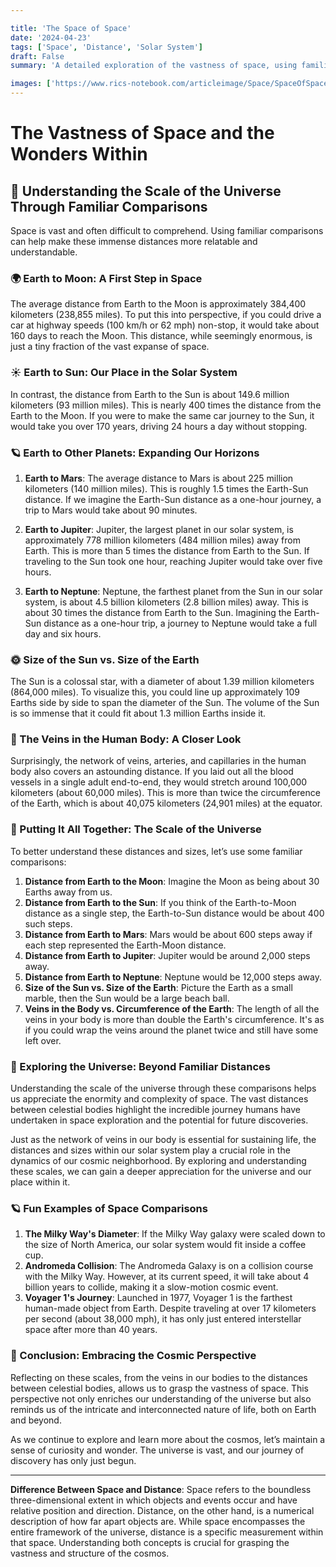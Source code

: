 ```yaml
---

title: 'The Space of Space'
date: '2024-04-23'
tags: ['Space', 'Distance', 'Solar System']
draft: False
summary: 'A detailed exploration of the vastness of space, using familiar comparisons to illustrate distances within our solar system and beyond, and highlighting the differences between space and distance.'

images: ['https://www.rics-notebook.com/articleimage/Space/SpaceOfSpace.webp']
---
```


# The Vastness of Space and the Wonders Within

## 🌌 Understanding the Scale of the Universe Through Familiar Comparisons

Space is vast and often difficult to comprehend. Using familiar comparisons can help make these immense distances more relatable and understandable.

### 🌍 Earth to Moon: A First Step in Space

The average distance from Earth to the Moon is approximately 384,400 kilometers (238,855 miles). To put this into perspective, if you could drive a car at highway speeds (100 km/h or 62 mph) non-stop, it would take about 160 days to reach the Moon. This distance, while seemingly enormous, is just a tiny fraction of the vast expanse of space.

### ☀️ Earth to Sun: Our Place in the Solar System

In contrast, the distance from Earth to the Sun is about 149.6 million kilometers (93 million miles). This is nearly 400 times the distance from the Earth to the Moon. If you were to make the same car journey to the Sun, it would take you over 170 years, driving 24 hours a day without stopping.

### 🪐 Earth to Other Planets: Expanding Our Horizons

1. **Earth to Mars**: The average distance to Mars is about 225 million kilometers (140 million miles). This is roughly 1.5 times the Earth-Sun distance. If we imagine the Earth-Sun distance as a one-hour journey, a trip to Mars would take about 90 minutes.

2. **Earth to Jupiter**: Jupiter, the largest planet in our solar system, is approximately 778 million kilometers (484 million miles) away from Earth. This is more than 5 times the distance from Earth to the Sun. If traveling to the Sun took one hour, reaching Jupiter would take over five hours.

3. **Earth to Neptune**: Neptune, the farthest planet from the Sun in our solar system, is about 4.5 billion kilometers (2.8 billion miles) away. This is about 30 times the distance from Earth to the Sun. Imagining the Earth-Sun distance as a one-hour trip, a journey to Neptune would take a full day and six hours.

### 🌞 Size of the Sun vs. Size of the Earth

The Sun is a colossal star, with a diameter of about 1.39 million kilometers (864,000 miles). To visualize this, you could line up approximately 109 Earths side by side to span the diameter of the Sun. The volume of the Sun is so immense that it could fit about 1.3 million Earths inside it.

### 🌌 The Veins in the Human Body: A Closer Look

Surprisingly, the network of veins, arteries, and capillaries in the human body also covers an astounding distance. If you laid out all the blood vessels in a single adult end-to-end, they would stretch around 100,000 kilometers (about 60,000 miles). This is more than twice the circumference of the Earth, which is about 40,075 kilometers (24,901 miles) at the equator.

### 🚀 Putting It All Together: The Scale of the Universe

To better understand these distances and sizes, let’s use some familiar comparisons:

1. **Distance from Earth to the Moon**: Imagine the Moon as being about 30 Earths away from us.
2. **Distance from Earth to the Sun**: If you think of the Earth-to-Moon distance as a single step, the Earth-to-Sun distance would be about 400 such steps.
3. **Distance from Earth to Mars**: Mars would be about 600 steps away if each step represented the Earth-Moon distance.
4. **Distance from Earth to Jupiter**: Jupiter would be around 2,000 steps away.
5. **Distance from Earth to Neptune**: Neptune would be 12,000 steps away.
6. **Size of the Sun vs. Size of the Earth**: Picture the Earth as a small marble, then the Sun would be a large beach ball.
7. **Veins in the Body vs. Circumference of the Earth**: The length of all the veins in your body is more than double the Earth's circumference. It's as if you could wrap the veins around the planet twice and still have some left over.

### 🌠 Exploring the Universe: Beyond Familiar Distances

Understanding the scale of the universe through these comparisons helps us appreciate the enormity and complexity of space. The vast distances between celestial bodies highlight the incredible journey humans have undertaken in space exploration and the potential for future discoveries.

Just as the network of veins in our body is essential for sustaining life, the distances and sizes within our solar system play a crucial role in the dynamics of our cosmic neighborhood. By exploring and understanding these scales, we can gain a deeper appreciation for the universe and our place within it.

### 🪐 Fun Examples of Space Comparisons

1. **The Milky Way's Diameter**: If the Milky Way galaxy were scaled down to the size of North America, our solar system would fit inside a coffee cup.
2. **Andromeda Collision**: The Andromeda Galaxy is on a collision course with the Milky Way. However, at its current speed, it will take about 4 billion years to collide, making it a slow-motion cosmic event.
3. **Voyager 1's Journey**: Launched in 1977, Voyager 1 is the farthest human-made object from Earth. Despite traveling at over 17 kilometers per second (about 38,000 mph), it has only just entered interstellar space after more than 40 years.

### 🔭 Conclusion: Embracing the Cosmic Perspective

Reflecting on these scales, from the veins in our bodies to the distances between celestial bodies, allows us to grasp the vastness of space. This perspective not only enriches our understanding of the universe but also reminds us of the intricate and interconnected nature of life, both on Earth and beyond.

As we continue to explore and learn more about the cosmos, let’s maintain a sense of curiosity and wonder. The universe is vast, and our journey of discovery has only just begun.

---

**Difference Between Space and Distance**: Space refers to the boundless three-dimensional extent in which objects and events occur and have relative position and direction. Distance, on the other hand, is a numerical description of how far apart objects are. While space encompasses the entire framework of the universe, distance is a specific measurement within that space. Understanding both concepts is crucial for grasping the vastness and structure of the cosmos.

